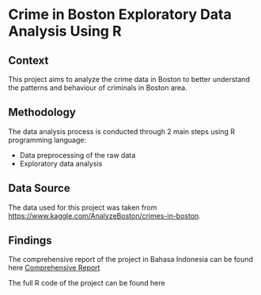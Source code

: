 # Crime in Boston Exploratory Data Analysis Using R

## Context
This project aims to analyze the crime data in Boston to better understand the patterns and behaviour of criminals in Boston area.

## Methodology
The data analysis process is conducted through 2 main steps using R programming language:
- Data preprocessing of the raw data
- Exploratory data analysis

## Data Source
The data used for this project was taken from https://www.kaggle.com/AnalyzeBoston/crimes-in-boston.

## Findings
The comprehensive report of the project in Bahasa Indonesia can be found here [Comprehensive Report](https://github.com/geka14/boston-crime/blob/main/Crime%20in%20Boston%20Comprehensive%20Report%20[IND].pdf)

The full R code of the project can be found here 



